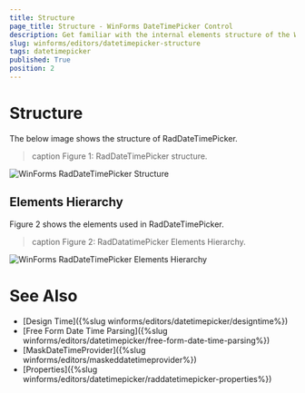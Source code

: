 ```yaml
---
title: Structure
page_title: Structure - WinForms DateTimePicker Control
description: Get familiar with the internal elements structure of the WinForms DateTimePicker.
slug: winforms/editors/datetimepicker-structure
tags: datetimepicker
published: True
position: 2
---
```


# Structure

The below image shows the structure of RadDateTimePicker.

>caption Figure 1: RadDateTimePicker structure.

![WinForms RadDateTimePicker Structure](images/editors-datetimepicker-structure001.png)


## Elements Hierarchy

Figure 2 shows the elements used in RadDateTimePicker.

>caption Figure 2: RadDatatimePicker Elements Hierarchy.

![WinForms RadDateTimePicker Elements Hierarchy](images/editors-datetimepicker-structure002.png)


# See Also

* [Design Time]({%slug winforms/editors/datetimepicker/designtime%})
* [Free Form Date Time Parsing]({%slug winforms/editors/datetimepicker/free-form-date-time-parsing%})
* [MaskDateTimeProvider]({%slug winforms/editors/maskeddatetimeprovider%})
* [Properties]({%slug winforms/editors/datetimepicker/raddatetimepicker-properties%})
 

